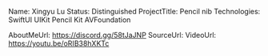 Name: Xingyu Lu
Status: Distinguished
ProjectTitle: Pencil nib
Technologies: SwiftUI UIKit Pencil Kit AVFoundation


AboutMeUrl: https://discord.gg/58tJaJNP
SourceUrl: 
VideoUrl: https://youtu.be/oRIB38hXKTc

<!---
EXAMPLE
Name<required>: John Appleseed
Status<required>: Submitted <or> Winner <or> Distinguished <or> Rejected
ProjectTitle: The Accessibility Rose
Technologies<only the first 4 are visible>: SwiftUI, RealityKit, CoreGraphic 

AboutMeUrl: https://linkedin.com/in/johnappleseed <
SourceUrl: https://github.com/johnappleseed/wwdc2025
VideoUrl: https://youtu.be/ABCDE123456

Please note that only Name and Status are mandatory fields. The other fields are optional.
-->
